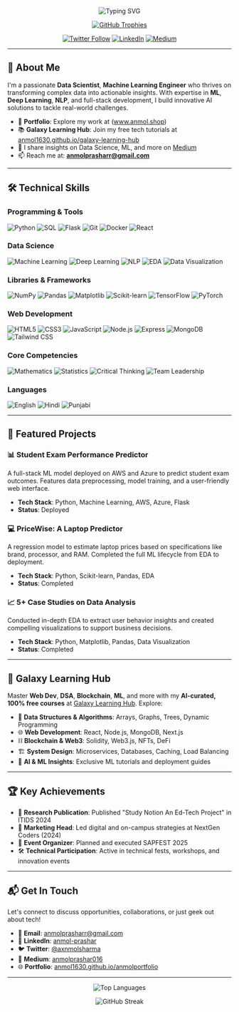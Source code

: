 <p align="center">
  <img src="https://readme-typing-svg.herokuapp.com?font=Fira+Code&size=30&pause=1000&color=00C4B4&center=true&vCenter=true&width=600&lines=Hi,+I'm+Anmol+Prashar!;Data+Scientist+%7C+ML+%26+NLP+Explorer;Deep+Learning+Enthusiast+%7C+Web+Developer" alt="Typing SVG" />
</p>

<p align="center">
  <a href="https://github.com/anmol1630"><img src="https://github-profile-trophy.vercel.app/?username=anmol1630&theme=onedark&margin-w=15&margin-h=15" alt="GitHub Trophies" /></a>
</p>

<p align="center">
  <a href="https://twitter.com/axnmolsharma"><img src="https://img.shields.io/twitter/follow/axnmolsharma?logo=twitter&style=for-the-badge&color=1DA1F2" alt="Twitter Follow" /></a>
  <a href="https://linkedin.com/in/anmol-prashar"><img src="https://img.shields.io/badge/LinkedIn-Connect-0077B5?style=for-the-badge&logo=linkedin" alt="LinkedIn" /></a>
  <a href="https://medium.com/@anmolprashar016"><img src="https://img.shields.io/badge/Medium-Read%20My%20Articles-12100E?style=for-the-badge&logo=medium" alt="Medium" /></a>
</p>

---

## 🚀 About Me

I'm a passionate **Data Scientist**, **Machine Learning Engineer**  who thrives on transforming complex data into actionable insights. With expertise in **ML**, **Deep Learning**, **NLP**, and full-stack development, I build innovative AI solutions to tackle real-world challenges. 

- 🌟 **Portfolio**: Explore my work at (www.anmol.shop)
- 📚 **Galaxy Learning Hub**: Join my free tech tutorials at [anmol1630.github.io/galaxy-learning-hub](https://anmol1630.github.io/galaxy-learning-hub/)
- 📝 I share insights on Data Science, ML, and more on [Medium](https://medium.com/@anmolprashar016)
- 📫 Reach me at: **anmolprasharr@gmail.com**

---

## 🛠️ Technical Skills

### Programming & Tools
![Python](https://img.shields.io/badge/-Python-3776AB?style=flat&logo=python) ![SQL](https://img.shields.io/badge/-SQL-4479A1?style=flat&logo=postgresql) ![Flask](https://img.shields.io/badge/-Flask-000000?style=flat&logo=flask) ![Git](https://img.shields.io/badge/-Git-F05032?style=flat&logo=git) ![Docker](https://img.shields.io/badge/-Docker-2496ED?style=flat&logo=docker) ![React](https://img.shields.io/badge/-React-61DAFB?style=flat&logo=react)

### Data Science
![Machine Learning](https://img.shields.io/badge/-Machine%20Learning-FF6F00?style=flat) ![Deep Learning](https://img.shields.io/badge/-Deep%20Learning-FF6F00?style=flat) ![NLP](https://img.shields.io/badge/-NLP-FF6F00?style=flat) ![EDA](https://img.shields.io/badge/-EDA-FF6F00?style=flat) ![Data Visualization](https://img.shields.io/badge/-Data%20Visualization-FF6F00?style=flat)

### Libraries & Frameworks
![NumPy](https://img.shields.io/badge/-NumPy-013243?style=flat&logo=numpy) ![Pandas](https://img.shields.io/badge/-Pandas-150458?style=flat&logo=pandas) ![Matplotlib](https://img.shields.io/badge/-Matplotlib-11557C?style=flat) ![Scikit-learn](https://img.shields.io/badge/-Scikit--learn-F7931E?style=flat&logo=scikit-learn) ![TensorFlow](https://img.shields.io/badge/-TensorFlow-FF6F00?style=flat&logo=tensorflow) ![PyTorch](https://img.shields.io/badge/-PyTorch-EE4C2C?style=flat&logo=pytorch)

### Web Development
![HTML5](https://img.shields.io/badge/-HTML5-E34F26?style=flat&logo=html5) ![CSS3](https://img.shields.io/badge/-CSS3-1572B6?style=flat&logo=css3) ![JavaScript](https://img.shields.io/badge/-JavaScript-F7DF1E?style=flat&logo=javascript) ![Node.js](https://img.shields.io/badge/-Node.js-339933?style=flat&logo=node.js) ![Express](https://img.shields.io/badge/-Express-000000?style=flat&logo=express) ![MongoDB](https://img.shields.io/badge/-MongoDB-47A248?style=flat&logo=mongodb) ![Tailwind CSS](https://img.shields.io/badge/-Tailwind%20CSS-38B2AC?style=flat&logo=tailwind-css)

### Core Competencies
![Mathematics](https://img.shields.io/badge/-Mathematics-005566?style=flat) ![Statistics](https://img.shields.io/badge/-Statistics-005566?style=flat) ![Critical Thinking](https://img.shields.io/badge/-Critical%20Thinking-005566?style=flat) ![Team Leadership](https://img.shields.io/badge/-Team%20Leadership-005566?style=flat)

### Languages
![English](https://img.shields.io/badge/-English-333333?style=flat) ![Hindi](https://img.shields.io/badge/-Hindi-333333?style=flat) ![Punjabi](https://img.shields.io/badge/-Punjabi-333333?style=flat)

---

## 🌟 Featured Projects

### 📊 Student Exam Performance Predictor
A full-stack ML model deployed on AWS and Azure to predict student exam outcomes. Features data preprocessing, model training, and a user-friendly web interface.
- **Tech Stack**: Python, Machine Learning, AWS, Azure, Flask
- **Status**: Deployed

### 💻 PriceWise: A Laptop Predictor
A regression model to estimate laptop prices based on specifications like brand, processor, and RAM. Completed the full ML lifecycle from EDA to deployment.
- **Tech Stack**: Python, Scikit-learn, Pandas, EDA
- **Status**: Completed

### 📈 5+ Case Studies on Data Analysis
Conducted in-depth EDA to extract user behavior insights and created compelling visualizations to support business decisions.
- **Tech Stack**: Python, Matplotlib, Pandas, Data Visualization
- **Status**: Completed

---

## 🌌 Galaxy Learning Hub
Master **Web Dev**, **DSA**, **Blockchain**, **ML**, and more with my **AI-curated, 100% free courses** at [Galaxy Learning Hub](https://anmol1630.github.io/galaxy-learning-hub/). Explore:
- 🧠 **Data Structures & Algorithms**: Arrays, Graphs, Trees, Dynamic Programming
- 🌐 **Web Development**: React, Node.js, MongoDB, Next.js
- ⛓ **Blockchain & Web3**: Solidity, Web3.js, NFTs, DeFi
- 🏗 **System Design**: Microservices, Databases, Caching, Load Balancing
- 🤖 **AI & ML Insights**: Exclusive ML tutorials and deployment guides

---

## 🏆 Key Achievements
- 📜 **Research Publication**: Published "Study Notion An Ed-Tech Project" in ITIDS 2024
- 💼 **Marketing Head**: Led digital and on-campus strategies at NextGen Coders (2024)
- 🎉 **Event Organizer**: Planned and executed SAPFEST 2025
- 🛠️ **Technical Participation**: Active in technical fests, workshops, and innovation events

---

## 📬 Get In Touch
Let's connect to discuss opportunities, collaborations, or just geek out about tech!
- 📧 **Email**: [anmolprasharr@gmail.com](mailto:anmolprasharr@gmail.com)
- 💼 **LinkedIn**: [anmol-prashar](https://linkedin.com/in/anmol-prashar)
- 🐦 **Twitter**: [@axnmolsharma](https://twitter.com/axnmolsharma)
- 📝 **Medium**: [anmolprashar016](https://medium.com/@anmolprashar016)
- 🌐 **Portfolio**: [anmol1630.github.io/anmolportfolio](https://anmol1630.github.io/anmolportfolio/)

---

<p align="center">
  <img src="https://github-readme-stats.vercel.app/api/top-langs?username=anmol1630&show_icons=true&locale=en&layout=compact&theme=radical" alt="Top Languages" />
</p>

<p align="center">
  <img src="https://github-readme-streak-stats.herokuapp.com/?user=anmol1630&theme=radical" alt="GitHub Streak" />
</p>
